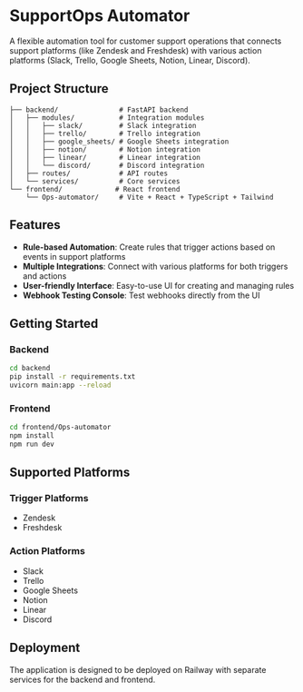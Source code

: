 # SupportOps Automator

A flexible automation tool for customer support operations that connects support platforms (like Zendesk and Freshdesk) with various action platforms (Slack, Trello, Google Sheets, Notion, Linear, Discord).

## Project Structure

```
├── backend/               # FastAPI backend
│   ├── modules/           # Integration modules
│   │   ├── slack/         # Slack integration
│   │   ├── trello/        # Trello integration
│   │   ├── google_sheets/ # Google Sheets integration
│   │   ├── notion/        # Notion integration
│   │   ├── linear/        # Linear integration
│   │   └── discord/       # Discord integration
│   ├── routes/            # API routes
│   └── services/          # Core services
└── frontend/             # React frontend
    └── Ops-automator/     # Vite + React + TypeScript + Tailwind
```

## Features

- **Rule-based Automation**: Create rules that trigger actions based on events in support platforms
- **Multiple Integrations**: Connect with various platforms for both triggers and actions
- **User-friendly Interface**: Easy-to-use UI for creating and managing rules
- **Webhook Testing Console**: Test webhooks directly from the UI

## Getting Started

### Backend

```bash
cd backend
pip install -r requirements.txt
uvicorn main:app --reload
```

### Frontend

```bash
cd frontend/Ops-automator
npm install
npm run dev
```

## Supported Platforms

### Trigger Platforms
- Zendesk
- Freshdesk

### Action Platforms
- Slack
- Trello
- Google Sheets
- Notion
- Linear
- Discord

## Deployment

The application is designed to be deployed on Railway with separate services for the backend and frontend.
